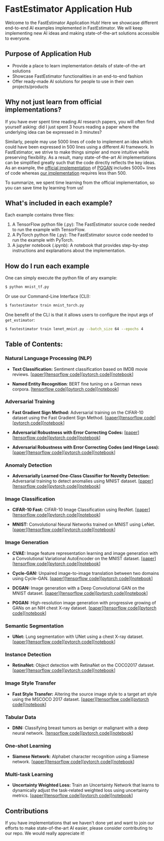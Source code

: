 # FastEstimator Application Hub

Welcome to the FastEstimator Application Hub! Here we showcase different end-to-end AI examples implemented in FastEstimator. We will keep implementing new AI ideas and making state-of-the-art solutions accessible to everyone.

## Purpose of Application Hub

* Provide a place to learn implementation details of state-of-the-art solutions
* Showcase FastEstimator functionalities in an end-to-end fashion
* Offer ready-made AI solutions for people to use in their own projects/products

## Why not just learn from official implementations?

If you have ever spent time reading AI research papers, you will often find yourself asking: did I just spent 3 hours reading a paper where the underlying idea can be expressed in 3 minutes?

Similarly, people may use 5000 lines of code to implement an idea which could have been expressed in 500 lines using a different AI framework. In FastEstimator, we strive to make things simpler and more intuitive while preserving flexibility. As a result, many state-of-the-art AI implementations can be simplified greatly such that the code directly reflects the key ideas. As an example, the [official implementation](https://github.com/tkarras/progressive_growing_of_gans) of [PGGAN](https://arxiv.org/abs/1710.10196) includes 5000+ lines of code whereas [our implementation](https://github.com/fastestimator/fastestimator/blob/master/apphub/image_generation/pggan/pggan_tf.py) requires less than 500.

To summarize, we spent time learning from the official implementation, so you can save time by learning from us!

## What's included in each example?

Each example contains three files:

1. A TensorFlow python file (.py): The FastEstimator source code needed to run the example with TensorFlow.
2. A PyTorch python file (.py): The FastEstimator source code needed to run the example with PyTorch.
3. A jupyter notebook (.ipynb): A notebook that provides step-by-step instructions and explanations about the implementation.

## How do I run each example

One can simply execute the python file of any example:
``` bash
$ python mnist_tf.py
```

Or use our Command-Line Interface (CLI):

``` bash
$ fastestimator train mnist_torch.py
```

One benefit of the CLI is that it allows users to configure the input args of `get_estimator`:

``` bash
$ fastestimator train lenet_mnist.py --batch_size 64 --epochs 4
```

## Table of Contents:
### Natural Language Processing (NLP)
* **Text Classification:** Sentiment classification based on IMDB movie reviews. [[paper](https://www.bioinf.jku.at/publications/older/2604.pdf)][[tensorflow code](https://github.com/fastestimator/fastestimator/blob/master/apphub/NLP/imdb/imdb_tf.py)][[pytorch code](https://github.com/fastestimator/fastestimator/blob/master/apphub/NLP/imdb/imdb_torch.py)][[notebook](https://github.com/fastestimator/fastestimator/blob/master/apphub/NLP/imdb/imdb.ipynb)]

* **Named Entity Recognition**: BERT fine tuning on a German news corpora. [[tensorflow code](https://github.com/fastestimator/fastestimator/blob/master/apphub/NLP/named_entity_recognition/bert_tf.py)][[pytorch code](https://github.com/fastestimator/fastestimator/blob/master/apphub/NLP/named_entity_recognition/bert_torch.py)][[notebook](https://github.com/fastestimator/fastestimator/blob/master/apphub/NLP/named_entity_recognition/bert.ipynb)]

### Adversarial Training
* **Fast Gradient Sign Method:** Adversarial training on the CIFAR-10 dataset using the Fast Gradient Sign Method. [[paper](https://arxiv.org/abs/1412.6572)][[tensorflow code](https://github.com/fastestimator/fastestimator/blob/master/apphub/adversarial_training/fgsm/fgsm_tf.py)][[pytorch code](https://github.com/fastestimator/fastestimator/blob/master/apphub/adversarial_training/fgsm/fgsm_torch.py)][[notebook](https://github.com/fastestimator/fastestimator/blob/master/apphub/adversarial_training/fgsm/fgsm.ipynb)]

* **Adversarial Robustness with Error Correcting Codes:** [[paper](https://papers.nips.cc/paper/9070-error-correcting-output-codes-improve-probability-estimation-and-adversarial-robustness-of-deep-neural-networks.pdf)][[tensorflow code](https://github.com/fastestimator/fastestimator/blob/master/apphub/adversarial_training/ecc/ecc_tf.py)][[pytorch code](https://github.com/fastestimator/fastestimator/blob/master/apphub/adversarial_training/ecc/ecc_torch.py)][[notebook](https://github.com/fastestimator/fastestimator/blob/master/apphub/adversarial_training/ecc/ecc.ipynb)]

* **Adversarial Robustness with Error Correcting Codes (and Hinge Loss):** [[paper](https://papers.nips.cc/paper/9070-error-correcting-output-codes-improve-probability-estimation-and-adversarial-robustness-of-deep-neural-networks.pdf)][[tensorflow code](https://github.com/fastestimator/fastestimator/blob/master/apphub/adversarial_training/ecc_hinge/ecc_hinge_tf.py)][[pytorch code](https://github.com/fastestimator/fastestimator/blob/master/apphub/adversarial_training/ecc_hinge/ecc_hinge_torch.py)][[notebook](https://github.com/fastestimator/fastestimator/blob/master/apphub/adversarial_training/ecc_hinge/ecc_hinge.ipynb)]

### Anomaly Detection
* **Adversarially Learned One-Class Classifier for Novelty Detection:** Adversarial training to detect anomalies using MNIST dataset. [[paper](https://arxiv.org/pdf/1802.09088v2.pdf)][[tensorflow code](https://github.com/fastestimator/fastestimator/blob/master/apphub/anomaly_detection/alocc/alocc_tf.py)][[pytorch code](https://github.com/fastestimator/fastestimator/blob/master/apphub/anomaly_detection/alocc/alocc_torch.py)][[notebook](https://github.com/fastestimator/fastestimator/blob/master/apphub/anomaly_detection/alocc/alocc.ipynb)]

### Image Classification
* **CIFAR-10 Fast:** CIFAR-10 Image Classification using ResNet. [[paper](https://arxiv.org/abs/1608.06993)][[tensorflow code](https://github.com/fastestimator/fastestimator/blob/master/apphub/image_classification/cifar10_fast/cifar10_fast_tf.py)][[pytorch code](https://github.com/fastestimator/fastestimator/blob/master/apphub/image_classification/cifar10_fast/cifar10_fast_torch.py)][[notebook](https://github.com/fastestimator/fastestimator/blob/master/apphub/image_classification/cifar10_fast/cifar10_fast.ipynb)]

* **MNIST:** Convolutional Neural Networks trained on MNIST using LeNet. [[paper](http://yann.lecun.com/exdb/publis/pdf/lecun-01a.pdf)][[tensorflow code](https://github.com/fastestimator/fastestimator/blob/master/apphub/image_classification/mnist/mnist_tf.py)][[pytorch code](https://github.com/fastestimator/fastestimator/blob/master/apphub/image_classification/mnist/mnist_torch.py)][[notebook](https://github.com/fastestimator/fastestimator/blob/master/apphub/image_classification/mnist/mnist.ipynb)]

### Image Generation
* **CVAE:** Image feature representation learning and image generation with a Convolutional Variational AutoEncoder on the MNIST dataset. [[paper](https://arxiv.org/abs/1312.6114)][[tensorflow code](https://github.com/fastestimator/fastestimator/blob/master/apphub/image_generation/cvae/cvae_tf.py)][[pytorch code](https://github.com/fastestimator/fastestimator/blob/master/apphub/image_generation/cvae/cvae_torch.py)][[notebook](https://github.com/fastestimator/fastestimator/blob/master/apphub/image_generation/cvae/cvae.ipynb)]

* **Cycle-GAN:** Unpaired image-to-image translation between two domains using Cycle-GAN. [[paper](https://arxiv.org/abs/1703.10593)][[tensorflow code](https://github.com/fastestimator/fastestimator/blob/master/apphub/image_generation/cyclegan/cyclegan_tf.py)][[pytorch code](https://github.com/fastestimator/fastestimator/blob/master/apphub/image_generation/cyclegan/cyclegan_torch.py)][[notebook](https://github.com/fastestimator/fastestimator/blob/master/apphub/image_generation/cyclegan/cyclegan.ipynb)]

* **DCGAN:** Image generation with a Deep Convolutional GAN on the MNIST dataset. [[paper](https://arxiv.org/abs/1511.06434)][[tensorflow code](https://github.com/fastestimator/fastestimator/blob/master/apphub/image_generation/dcgan/dcgan_tf.py)][[pytorch code](https://github.com/fastestimator/fastestimator/blob/master/apphub/image_generation/dcgan/dcgan_torch.py)][[notebook](https://github.com/fastestimator/fastestimator/blob/master/apphub/image_generation/dcgan/dcgan.ipynb)]

* **PGGAN:** High-resolution image generation with progressive growing of GANs on an NIH chest X-ray dataset. [[paper](https://arxiv.org/abs/1710.10196)][[tensorflow code](https://github.com/fastestimator/fastestimator/blob/master/apphub/image_generation/pggan/pggan_tf.py)][[pytorch code](https://github.com/fastestimator/fastestimator/blob/master/apphub/image_generation/pggan/pggan_torch.py)][[notebook](https://github.com/fastestimator/fastestimator/blob/master/apphub/image_generation/pggan/pggan.ipynb)]

### Semantic Segmentation
* **UNet:** Lung segmentation with UNet using a chest X-ray dataset. [[paper](https://arxiv.org/abs/1505.04597)][[tensorflow code](https://github.com/fastestimator/fastestimator/blob/master/apphub/semantic_segmentation/unet/unet_tf.py)][[pytorch code](https://github.com/fastestimator/fastestimator/blob/master/apphub/semantic_segmentation/unet/unet_torch.py)][[notebook](https://github.com/fastestimator/fastestimator/blob/master/apphub/semantic_segmentation/unet/unet.ipynb)]

### Instance Detection
* **RetinaNet:** Object detection with RetinaNet on the COCO2017 dataset. [[paper](https://arxiv.org/abs/1708.02002)][[tensorflow code](https://github.com/fastestimator/fastestimator/blob/master/apphub/instance_detection/retinanet/retinanet_tf.py)][[pytorch code](https://github.com/fastestimator/fastestimator/blob/master/apphub/instance_detection/retinanet/retinanet_torch.py)][[notebook](https://github.com/fastestimator/fastestimator/blob/master/apphub/instance_detection/retinanet/retinanet.ipynb)]

### Image Style Transfer
* **Fast Style Transfer:** Altering the source image style to a target art style using the MSCOCO 2017 dataset. [[paper](https://cs.stanford.edu/people/jcjohns/papers/eccv16/JohnsonECCV16.pdf)][[tensorflow code](https://github.com/fastestimator/fastestimator/blob/master/apphub/style_transfer/fst_coco/fst_tf.py)][[pytorch code](https://github.com/fastestimator/fastestimator/blob/master/apphub/style_transfer/fst_coco/fst_torch.py)][[notebook](https://github.com/fastestimator/fastestimator/blob/master/apphub/style_transfer/fst_coco/fst.ipynb)]

### Tabular Data
* **DNN:** Classifying breast tumors as benign or malignant with a deep neural network. [[tensorflow code](https://github.com/fastestimator/fastestimator/blob/master/apphub/tabular/dnn/dnn_tf.py)][[pytorch code](https://github.com/fastestimator/fastestimator/blob/master/apphub/tabular/dnn/dnn_torch.py)][[notebook](https://github.com/fastestimator/fastestimator/blob/master/apphub/tabular/dnn/dnn.ipynb)]

### One-shot Learning
* **Siamese Network:** Alphabet character recognition using a Siamese network. [[paper](https://www.cs.cmu.edu/~rsalakhu/papers/oneshot1.pdf)][[tensorflow code](https://github.com/fastestimator/fastestimator/blob/master/apphub/one_shot_learning/siamese_tf.py)][[pytorch code](https://github.com/fastestimator/fastestimator/blob/master/apphub/one_shot_learning/siamese_torch.py)][[notebook](https://github.com/fastestimator/fastestimator/blob/master/apphub/one_shot_learning/siamese.ipynb)]

### Multi-task Learning
* **Uncertainty Weighted Loss:** Train an Uncertainty Network that learns to dynamically adjust the task-related weighted loss using uncertainty metrics. [[paper](https://arxiv.org/abs/1705.07115)][[tensorflow code](https://github.com/fastestimator/fastestimator/blob/master/apphub/multi_task_learning/uncertainty_weighted_loss/uncertainty_loss_tf.py)][[pytorch code](https://github.com/fastestimator/fastestimator/blob/master/apphub/multi_task_learning/uncertainty_weighted_loss/uncertainty_loss_torch.py)][[notebook](https://github.com/fastestimator/fastestimator/blob/master/apphub/multi_task_learning/uncertainty_weighted_loss/uncertainty_loss.ipynb)]

## Contributions
If you have implementations that we haven't done yet and want to join our efforts to make state-of-the-art AI easier, please consider contributing to our repo. We would really appreciate it!
